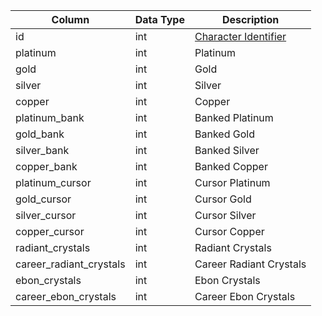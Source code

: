 | Column                  | Data Type | Description                               |
| ----------------------- | --------- | ----------------------------------------- |
| id                      | int       | [Character Identifier](character_data.md) |
| platinum                | int       | Platinum                                  |
| gold                    | int       | Gold                                      |
| silver                  | int       | Silver                                    |
| copper                  | int       | Copper                                    |
| platinum_bank           | int       | Banked Platinum                           |
| gold_bank               | int       | Banked Gold                               |
| silver_bank             | int       | Banked Silver                             |
| copper_bank             | int       | Banked Copper                             |
| platinum_cursor         | int       | Cursor Platinum                           |
| gold_cursor             | int       | Cursor Gold                               |
| silver_cursor           | int       | Cursor Silver                             |
| copper_cursor           | int       | Cursor Copper                             |
| radiant_crystals        | int       | Radiant Crystals                          |
| career_radiant_crystals | int       | Career Radiant Crystals                   |
| ebon_crystals           | int       | Ebon Crystals                             |
| career_ebon_crystals    | int       | Career Ebon Crystals                      |